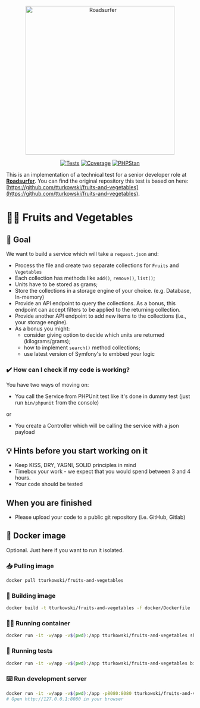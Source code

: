 <p align="center"><a href="https://roadsurfer.com/" target="_blank"><img src="https://roadsurfer.com/wp-content/uploads/roadsurfer-logo.jpg" width="400" alt="Roadsurfer"></a></p>

<div align="center">

[![Tests](https://github.com/olml89/Roadsurfer-test/actions/workflows/tests.yml/badge.svg)](https://github.com/olml89/Roadsurfer-test)
[![Coverage](https://codecov.io/gh/olml89/Roadsurfer-test/branch/main/graph/badge.svg?token=SL6ANXRH0A)](https://codecov.io/gh/olml89/Roadsurfer-test)
[![PHPStan](https://img.shields.io/badge/PHPStan-Level%209-brightgreen.svg?style=flat&logo=php)](https://phpstan.org/user-guide/rule-levels)
</div>

This is an implementation of a technical test for a senior developer role at
**[Roadsurfer](https://roadsurfer.com)**.
You can find the original repository this test is based on here:
[https://github.com/tturkowski/fruits-and-vegetables](https://github.com/tturkowski/fruits-and-vegetables).

# 🍎🥕 Fruits and Vegetables

## 🎯 Goal
We want to build a service which will take a `request.json` and:
* Process the file and create two separate collections for `Fruits` and `Vegetables`
* Each collection has methods like `add()`, `remove()`, `list()`;
* Units have to be stored as grams;
* Store the collections in a storage engine of your choice. (e.g. Database, In-memory)
* Provide an API endpoint to query the collections. As a bonus, this endpoint can accept filters to be applied to the returning collection.
* Provide another API endpoint to add new items to the collections (i.e., your storage engine).
* As a bonus you might:
  * consider giving option to decide which units are returned (kilograms/grams);
  * how to implement `search()` method collections;
  * use latest version of Symfony's to embbed your logic 

### ✔️ How can I check if my code is working?
You have two ways of moving on:
* You call the Service from PHPUnit test like it's done in dummy test (just run `bin/phpunit` from the console)

or

* You create a Controller which will be calling the service with a json payload

## 💡 Hints before you start working on it
* Keep KISS, DRY, YAGNI, SOLID principles in mind
* Timebox your work - we expect that you would spend between 3 and 4 hours.
* Your code should be tested

## When you are finished
* Please upload your code to a public git repository (i.e. GitHub, Gitlab)

## 🐳 Docker image
Optional. Just here if you want to run it isolated.

### 📥 Pulling image
```bash
docker pull tturkowski/fruits-and-vegetables
```

### 🧱 Building image
```bash
docker build -t tturkowski/fruits-and-vegetables -f docker/Dockerfile .
```

### 🏃‍♂️ Running container
```bash
docker run -it -w/app -v$(pwd):/app tturkowski/fruits-and-vegetables sh 
```

### 🛂 Running tests
```bash
docker run -it -w/app -v$(pwd):/app tturkowski/fruits-and-vegetables bin/phpunit
```

### ⌨️ Run development server
```bash
docker run -it -w/app -v$(pwd):/app -p8080:8080 tturkowski/fruits-and-vegetables php -S 0.0.0.0:8080 -t /app/public
# Open http://127.0.0.1:8080 in your browser
```
